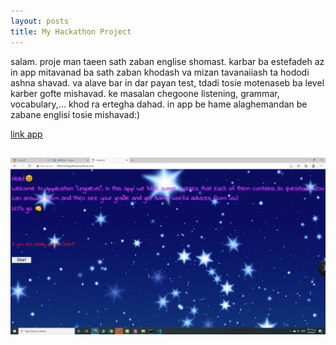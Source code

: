 ```yaml
---
layout: posts
title: My Hackathon Project
---
```

salam.
proje man taeen sath zaban englise shomast. karbar ba estefadeh az in app mitavanad ba sath zaban khodash va mizan tavanaiiash ta hododi ashna shavad. va alave bar in dar payan test, tdadi tosie motenaseb ba level karber gofte mishavad. ke masalan chegoone listening, grammar, vocabulary,... khod ra ertegha dahad.
in app be hame alaghemandan be zabane englisi tosie mishavad:)

[link app](http://99521226.pythonanywhere.com/)

[![avalin bakhsh app](/assets/images/app.png)](http://99521226.pythonanywhere.com/)
---

